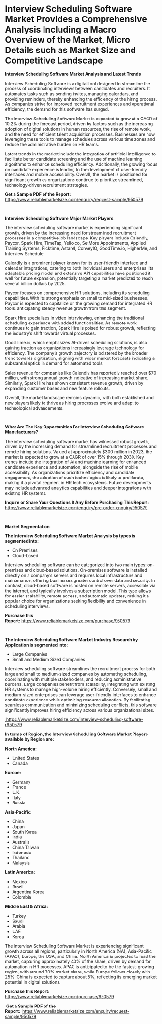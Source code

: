 <p><h1>Interview Scheduling Software Market Provides a Comprehensive Analysis Including a Macro Overview of the Market, Micro Details such as Market Size and Competitive Landscape</h1></p><p><strong>Interview Scheduling Software Market Analysis and Latest Trends</strong></p>
<p><p>Interview Scheduling Software is a digital tool designed to streamline the process of coordinating interviews between candidates and recruiters. It automates tasks such as sending invites, managing calendars, and providing reminders, thereby enhancing the efficiency of the hiring process. As companies strive for improved recruitment experiences and operational efficiency, the demand for this software has surged.</p><p>The Interview Scheduling Software Market is expected to grow at a CAGR of 10.2% during the forecast period, driven by factors such as the increasing adoption of digital solutions in human resources, the rise of remote work, and the need for efficient talent acquisition processes. Businesses are now leveraging these tools to manage schedules across various time zones and reduce the administrative burden on HR teams.</p><p>Latest trends in the market include the integration of artificial intelligence to facilitate better candidate screening and the use of machine learning algorithms to enhance scheduling efficiency. Additionally, the growing focus on candidate experience is leading to the development of user-friendly interfaces and mobile accessibility. Overall, the market is positioned for significant growth as organizations continue to prioritize streamlined, technology-driven recruitment strategies.</p></p>
<p><strong>Get a Sample PDF of the Report:&nbsp;</strong> <a href="https://www.reliablemarketsize.com/enquiry/request-sample/950579?utm_campaign=2444&utm_medium=2&utm_source=Github&utm_content=ia&utm_term=17042025&utm_id=interview-scheduling-software">https://www.reliablemarketsize.com/enquiry/request-sample/950579</a></p>
<p>&nbsp;</p>
<p><strong>Interview Scheduling Software Major Market Players</strong></p>
<p><p>The interview scheduling software market is experiencing significant growth, driven by the increasing need for streamlined recruitment processes in a competitive job landscape. Key players include Calendly, Paycor, Spark Hire, TimeTap, Yello.co, SetMore Appointments, Applied Training Systems, Picktime, Astarel, ConveyIQ, GoodTime.io, HigherMe, and Interview Schedule. </p><p>Calendly is a prominent player known for its user-friendly interface and calendar integrations, catering to both individual users and enterprises. Its adaptable pricing model and extensive API capabilities have positioned it well for future expansion, potentially targeting a market predicted to reach several billion dollars by 2025.</p><p>Paycor focuses on comprehensive HR solutions, including its scheduling capabilities. With its strong emphasis on small to mid-sized businesses, Paycor is expected to capitalize on the growing demand for integrated HR tools, anticipating steady revenue growth from this segment.</p><p>Spark Hire specializes in video interviewing, enhancing the traditional scheduling experience with added functionalities. As remote work continues to gain traction, Spark Hire is poised for robust growth, reflecting the industry's shift towards virtual processes.</p><p>GoodTime.io, which emphasizes AI-driven scheduling solutions, is also gaining traction as organizations increasingly leverage technology for efficiency. The company’s growth trajectory is bolstered by the broader trend towards digitization, aligning with wider market forecasts indicating a substantial uptick in demand for automated tools.</p><p>Sales revenue for companies like Calendly has reportedly reached over $70 million, with strong annual growth indicative of increasing market share. Similarly, Spark Hire has shown consistent revenue growth, driven by expanding customer bases and new feature rollouts. </p><p>Overall, the market landscape remains dynamic, with both established and new players likely to thrive as hiring processes evolve and adapt to technological advancements.</p></p>
<p>&nbsp;</p>
<p><strong>What Are The Key Opportunities For Interview Scheduling Software Manufacturers?</strong></p>
<p><p>The interview scheduling software market has witnessed robust growth, driven by the increasing demand for streamlined recruitment processes and remote hiring solutions. Valued at approximately $300 million in 2023, the market is expected to grow at a CAGR of over 15% through 2030. Key trends include the integration of AI and machine learning for enhanced candidate experience and automation, alongside the rise of mobile accessibility. As organizations prioritize efficiency and candidate engagement, the adoption of such technologies is likely to proliferate, making it a pivotal segment in HR tech ecosystems. Future developments may include advanced analytics capabilities and deeper integrations with existing HR systems.</p></p>
<p><strong>Inquire or Share Your Questions If Any Before Purchasing This Report:</strong> <a href="https://www.reliablemarketsize.com/enquiry/pre-order-enquiry/950579?utm_campaign=2444&utm_medium=2&utm_source=Github&utm_content=ia&utm_term=17042025&utm_id=interview-scheduling-software">https://www.reliablemarketsize.com/enquiry/pre-order-enquiry/950579</a></p>
<p>&nbsp;</p>
<p><strong>Market Segmentation</strong></p>
<p><strong>The Interview Scheduling Software Market Analysis by types is segmented into:</strong></p>
<p><ul><li>On Premises</li><li>Cloud-based</li></ul></p>
<p><p>Interview scheduling software can be categorized into two main types: on-premises and cloud-based solutions. On-premises software is installed directly on a company’s servers and requires local infrastructure and maintenance, offering businesses greater control over data and security. In contrast, cloud-based software is hosted on remote servers, accessible via the internet, and typically involves a subscription model. This type allows for easier scalability, remote access, and automatic updates, making it a popular choice for organizations seeking flexibility and convenience in scheduling interviews.</p></p>
<p><strong>Purchase this Report:&nbsp;</strong><a href="https://www.reliablemarketsize.com/purchase/950579?utm_campaign=2444&utm_medium=2&utm_source=Github&utm_content=ia&utm_term=17042025&utm_id=interview-scheduling-software">https://www.reliablemarketsize.com/purchase/950579</a></p>
<p>&nbsp;</p>
<p><strong>The Interview Scheduling Software Market Industry Research by Application is segmented into:</strong></p>
<p><ul><li>Large Companies</li><li>Small and Medium Sized Companies</li></ul></p>
<p><p>Interview scheduling software streamlines the recruitment process for both large and small to medium-sized companies by automating scheduling, coordinating with multiple stakeholders, and reducing administrative burdens. Large companies benefit from scalability, integrating with existing HR systems to manage high-volume hiring efficiently. Conversely, small and medium-sized enterprises can leverage user-friendly interfaces to enhance candidate experience while optimizing resource allocation. By facilitating seamless communication and minimizing scheduling conflicts, this software significantly improves hiring efficiency across various organizational sizes.</p></p>
<p><a href="https://www.reliablemarketsize.com/interview-scheduling-software-r950579?utm_campaign=2444&utm_medium=2&utm_source=Github&utm_content=ia&utm_term=17042025&utm_id=interview-scheduling-software">&nbsp;https://www.reliablemarketsize.com/interview-scheduling-software-r950579</a></p>
<p><strong>In terms of Region, the Interview Scheduling Software Market Players available by Region are:</strong></p>
<p>
    <p> <strong> North America: </strong>
        <ul>
            <li>United States</li>
            <li>Canada</li>
        </ul>
        </p> 
    <p> <strong> Europe: </strong>
        <ul>
            <li>Germany</li>
            <li>France</li>
            <li>U.K.</li>
            <li>Italy</li>
            <li>Russia</li>
        </ul>
        </p> 
    <p> <strong> Asia-Pacific: </strong>
        <ul>
            <li>China</li>
            <li>Japan</li>
            <li>South Korea</li>
            <li>India</li>
            <li>Australia</li>
            <li>China Taiwan</li>
            <li>Indonesia</li>
            <li>Thailand</li>
            <li>Malaysia</li>
        </ul>
        </p> 
    <p> <strong> Latin America: </strong>
        <ul>
            <li>Mexico</li>
            <li>Brazil</li>
            <li>Argentina Korea</li>
            <li>Colombia</li>
        </ul>
        </p> 
    <p> <strong> Middle East & Africa: </strong>
        <ul>
            <li>Turkey</li>
            <li>Saudi</li>
            <li>Arabia</li>
            <li>UAE</li>
            <li>Korea</li>
        </ul>
    </p>
    </p>
<p><p>The Interview Scheduling Software Market is experiencing significant growth across all regions, particularly in North America (NA), Asia-Pacific (APAC), Europe, the USA, and China. North America is projected to lead the market, capturing approximately 40% of the share, driven by demand for automation in HR processes. APAC is anticipated to be the fastest-growing region, with around 30% market share, while Europe follows closely with 25%. China is expected to capture about 5%, reflecting its emerging market potential in digital solutions.</p></p>
<p><strong>Purchase this Report: </strong><a href="https://www.reliablemarketsize.com/purchase/950579?utm_campaign=2444&utm_medium=2&utm_source=Github&utm_content=ia&utm_term=17042025&utm_id=interview-scheduling-software">https://www.reliablemarketsize.com/purchase/950579</a></p>
<p>&nbsp;<strong>Get a Sample PDF of the Report:&nbsp;&nbsp;</strong><a href="https://www.reliablemarketsize.com/enquiry/request-sample/950579?utm_campaign=2444&utm_medium=2&utm_source=Github&utm_content=ia&utm_term=17042025&utm_id=interview-scheduling-software">https://www.reliablemarketsize.com/enquiry/request-sample/950579</a></p>
<p><strong></strong></p>
<p><p></p><p></p><p></p></p>